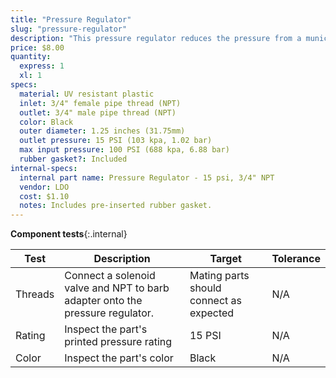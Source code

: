 ```yaml
---
title: "Pressure Regulator"
slug: "pressure-regulator"
description: "This pressure regulator reduces the pressure from a municipal water supply down to 15 PSI (103 kpa, 1.03 bar) so that FarmBot can more easily control the amount of water it disperses."
price: $8.00
quantity:
  express: 1
  xl: 1
specs:
  material: UV resistant plastic
  inlet: 3/4" female pipe thread (NPT)
  outlet: 3/4" male pipe thread (NPT)
  color: Black
  outer diameter: 1.25 inches (31.75mm)
  outlet pressure: 15 PSI (103 kpa, 1.02 bar)
  max input pressure: 100 PSI (688 kpa, 6.88 bar)
  rubber gasket?: Included
internal-specs:
  internal part name: Pressure Regulator - 15 psi, 3/4" NPT
  vendor: LDO
  cost: $1.10
  notes: Includes pre-inserted rubber gasket.
---
```


**Component tests**{:.internal}

|Test         |Description  |Target       |Tolerance    |
|-------------|-------------|-------------|-------------|
|Threads      |Connect a solenoid valve and NPT to barb adapter onto the pressure regulator.|Mating parts should connect as expected|N/A
|Rating       |Inspect the part's printed pressure rating|15 PSI|N/A
|Color        |Inspect the part's color|Black|N/A